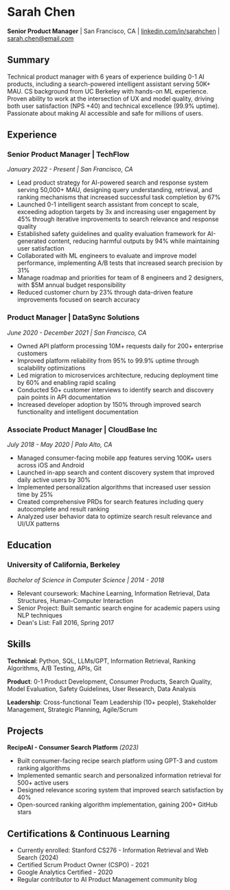 # Sarah Chen
**Senior Product Manager** | San Francisco, CA | [linkedin.com/in/sarahchen](#) | [sarah.chen@email.com](#)

## Summary
Technical product manager with 6 years of experience building 0-1 AI products, including a search-powered intelligent assistant serving 50K+ MAU. CS background from UC Berkeley with hands-on ML experience. Proven ability to work at the intersection of UX and model quality, driving both user satisfaction (NPS +40) and technical excellence (99.9% uptime). Passionate about making AI accessible and safe for millions of users.

## Experience

### Senior Product Manager | TechFlow
*January 2022 - Present | San Francisco, CA*

- Lead product strategy for AI-powered search and response system serving 50,000+ MAU, designing query understanding, retrieval, and ranking mechanisms that increased successful task completion by 67%
- Launched 0-1 intelligent search assistant from concept to scale, exceeding adoption targets by 3x and increasing user engagement by 45% through iterative improvements to search relevance and response quality
- Established safety guidelines and quality evaluation framework for AI-generated content, reducing harmful outputs by 94% while maintaining user satisfaction
- Collaborated with ML engineers to evaluate and improve model performance, implementing A/B tests that increased search precision by 31%
- Manage roadmap and priorities for team of 8 engineers and 2 designers, with $5M annual budget responsibility
- Reduced customer churn by 23% through data-driven feature improvements focused on search accuracy

### Product Manager | DataSync Solutions  
*June 2020 - December 2021 | San Francisco, CA*

- Owned API platform processing 10M+ requests daily for 200+ enterprise customers
- Improved platform reliability from 95% to 99.9% uptime through scalability optimizations
- Led migration to microservices architecture, reducing deployment time by 60% and enabling rapid scaling
- Conducted 50+ customer interviews to identify search and discovery pain points in API documentation
- Increased developer adoption by 150% through improved search functionality and intelligent documentation

### Associate Product Manager | CloudBase Inc
*July 2018 - May 2020 | Palo Alto, CA*

- Managed consumer-facing mobile app features serving 100K+ users across iOS and Android
- Launched in-app search and content discovery system that improved daily active users by 30%
- Implemented personalization algorithms that increased user session time by 25%
- Created comprehensive PRDs for search features including query autocomplete and result ranking
- Analyzed user behavior data to optimize search result relevance and UI/UX patterns

## Education

### University of California, Berkeley
*Bachelor of Science in Computer Science | 2014 - 2018*
- Relevant coursework: Machine Learning, Information Retrieval, Data Structures, Human-Computer Interaction
- Senior Project: Built semantic search engine for academic papers using NLP techniques
- Dean's List: Fall 2016, Spring 2017

## Skills

**Technical**: Python, SQL, LLMs/GPT, Information Retrieval, Ranking Algorithms, A/B Testing, APIs, Git

**Product**: 0-1 Product Development, Consumer Products, Search Quality, Model Evaluation, Safety Guidelines, User Research, Data Analysis

**Leadership**: Cross-functional Team Leadership (10+ people), Stakeholder Management, Strategic Planning, Agile/Scrum

## Projects

**RecipeAI - Consumer Search Platform** *(2023)*  
- Built consumer-facing recipe search platform using GPT-3 and custom ranking algorithms
- Implemented semantic search and personalized information retrieval for 500+ active users
- Designed relevance scoring system that improved search satisfaction by 40%
- Open-sourced ranking algorithm implementation, gaining 200+ GitHub stars

## Certifications & Continuous Learning
- Currently enrolled: Stanford CS276 - Information Retrieval and Web Search (2024)
- Certified Scrum Product Owner (CSPO) - 2021
- Google Analytics Certified - 2020
- Regular contributor to AI Product Management community blog 